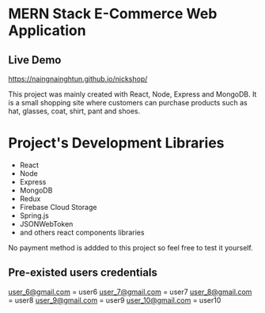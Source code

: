# MERN Stack E-Commerce Web Application
## Live Demo
https://naingnainghtun.github.io/nickshop/

This project was mainly created with React, Node, Express and MongoDB. It is a small shopping site where customers can purchase products such as hat, glasses, coat, shirt, pant and shoes.

# Project's Development Libraries

- React
- Node
- Express
- MongoDB
- Redux
- Firebase Cloud Storage
- Spring.js
- JSONWebToken
- and others react components libraries

No payment method is addded to this project so feel free to test it yourself.

## Pre-existed users credentials
user_6@gmail.com = user6
user_7@gmail.com = user7
user_8@gmail.com = user8
user_9@gmail.com = user9
user_10@gmail.com = user10
